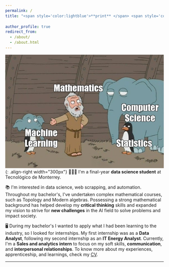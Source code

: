 ```yaml
---
permalink: /
title: "<span style='color:lightblue'>**print** </span> <span style='color:grey'>**(** </span>  <span style='color:lightgreen'>'Hello there, I'm Axel' </span> <span style='color:grey'>**)** </span>"

author_profile: true
redirect_from: 
  - /about/
  - /about.html
---
```


![ML joke](/images/mljoke.png){: .align-right width="300px"}
👨🏻‍💻 I'm a final-year **data science student** at Tecnológico de Monterrey.

📚 I'm interested in data science, web scrapping, and automation. Throughout my bachelor's, I've undertaken complex mathematical courses, such as Topology and Modern algebras. Possessing a strong mathematical background has helped develop my **critical thinking** skills and expanded my vision to strive for **new challenges** in the AI field to solve problems and impact society.

🖥️ During my bachelor's I wanted to apply what I had been learning to the industry, so I looked for internships. My first internship was as a **Data Analyst**, following my second internship as an **IT Energy Analyst**. Currently, I'm a **Sales and analytics intern** to focus on my soft skills, **communication**, and **interpersonal relationships**. To know more about my experiences, apprenticeship, and learnings, check my [CV](https://axelqc.github.io/files/paper1.pdf).


------